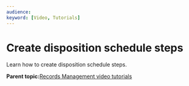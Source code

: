 ```yaml
---
audience: 
keyword: [Video, Tutorials]
---
```


# Create disposition schedule steps

Learn how to create disposition schedule steps.

  

**Parent topic:**[Records Management video tutorials](../topics/alfresco-video-tutorials-rm.md)

